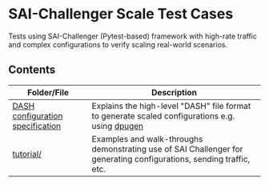 # SAI-Challenger Scale Test Cases
Tests using SAI-Challenger (Pytest-based) framework with high-rate traffic and complex configurations to verify scaling real-world scenarios.

## Contents

| Folder/File | Description |
| --- | --- |
| [DASH configuration specification](README-SAIC-DASH-config-spec.md) | Explains the high-level "DASH" file format to generate scaled configurations e.g. using [dpugen](https://pypi.org/project/dpugen/)
| [tutorial/](tutorial/README.md) | Examples and walk-throughs demonstrating use of SAI Challenger for generating configurations, sending traffic, etc.
